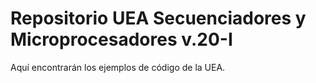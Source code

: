 # Repositorio UEA Secuenciadores y Microprocesadores v.20-I

Aquí encontrarán los ejemplos de código de la UEA.
